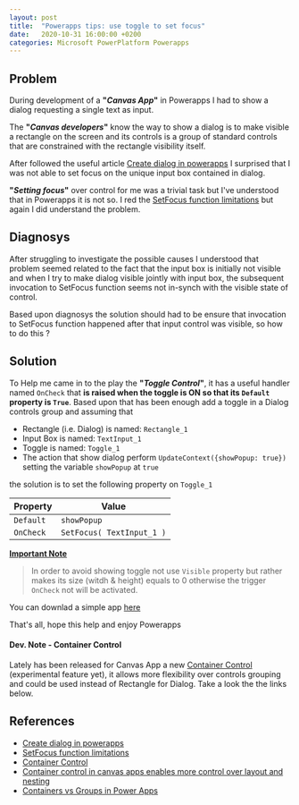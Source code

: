 ```yaml
---
layout: post
title:  "Powerapps tips: use toggle to set focus"
date:   2020-10-31 16:00:00 +0200
categories: Microsoft PowerPlatform Powerapps
---
```


## Problem

During development of a **"_Canvas App_"** in Powerapps I had to show a dialog requesting a single text as input.

The **"_Canvas developers_"** know the way to show a dialog is to make visible a rectangle on the screen and its controls is a group of standard controls that are constrained with the rectangle visibility itself.

After followed the useful article [Create dialog in powerapps] I surprised that I was not able to set focus on the unique input box contained in dialog.

**"_Setting focus_"** over control for me was a trivial task but I've understood that in Powerapps it is not so. I red the [SetFocus function limitations] but again I did understand the problem.

## Diagnosys

After struggling to investigate the possible causes I understood that problem seemed related to the fact that the input box is initially not visible and when I try to make dialog visible jointly with input box, the subsequent invocation to SetFocus function seems not in-synch with the visible state of control.

Based upon diagnosys the solution should had to be ensure that invocation to SetFocus function happened after that input control was visible, so how to do this ?

## Solution

To Help me came in to the play the **"_Toggle Control_"**, it has a useful handler named `OnCheck` that **is raised when the toggle is ON so that its `Default` property is `True`**.
Based upon that has been enough add a toggle in a Dialog controls group and assuming that
* Rectangle (i.e. Dialog) is named: `Rectangle_1`
* Input Box is named: `TextInput_1`
* Toggle is named: `Toggle_1`
* The action that show dialog perform `UpdateContext({showPopup: true})` setting the variable `showPopup` at `true`

the solution is to set the following property on `Toggle_1`

Property | Value
--- | ---
`Default` | `showPopup`|
`OnCheck` | `SetFocus( TextInput_1 )` |

**<u>Important Note</u>**
> In order to avoid showing toggle not use `Visible` property but rather makes its size (witdh & height) equals to 0 otherwise the trigger  `OnCheck` not will be activated.

You can downlad a simple app [here](manifest](/bsorrentino/assets/SetFocusTest.msapp))

That's all, hope this help and enjoy Powerapps

#### Dev. Note - Container Control

Lately has been released  for Canvas App a new [Container Control] (experimental feature yet), it allows more flexibility over controls grouping and could be used instead of Rectangle for Dialog. Take a look the the links below.

## References

* [Create dialog in powerapps]
* [SetFocus function limitations]
* [Container Control]
* [Container control in canvas apps enables more control over layout and nesting](https://powerapps.microsoft.com/en-us/blog/enhanced-group-experimental-control-with-layout-control-and-nesting/)
* [Containers vs Groups in Power Apps](https://sharepains.com/2020/04/30/container-vs-groups-in-power-apps/)

[Container Control]: https://docs.microsoft.com/en-us/powerapps/maker/canvas-apps/controls/control-container
[Create dialog in powerapps]: https://powerapps.microsoft.com/en-us/blog/creating-dialogs-in-powerapps/
[SetFocus function limitations]: https://docs.microsoft.com/en-us/powerapps/maker/canvas-apps/functions/function-setfocus#limitations
